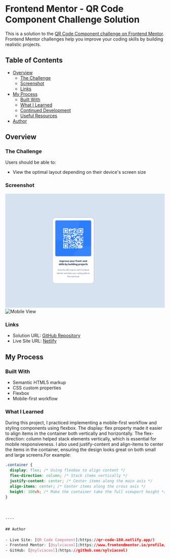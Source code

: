 # Frontend Mentor - QR Code Component Challenge Solution

This is a solution to the [QR Code Component challenge on Frontend Mentor](https://www.frontendmentor.io/challenges/qr-code-component-iux_sIO_H). Frontend Mentor challenges help you improve your coding skills by building realistic projects.

## Table of Contents

- [Overview](#overview)
  - [The Challenge](#the-challenge)
  - [Screenshot](#screenshot)
  - [Links](#links)
- [My Process](#my-process)
  - [Built With](#built-with)
  - [What I Learned](#what-i-learned)
  - [Continued Development](#continued-development)
  - [Useful Resources](#useful-resources)
- [Author](#author)

## Overview

### The Challenge

Users should be able to:

- View the optimal layout depending on their device's screen size

### Screenshot

![Desktop View](./design/screenshot-desktop.png)
![Mobile View](./design/screenshot-mobile.png)

### Links

- Solution URL: [GitHub Repository](https://github.com/sylviacool/qr-code-component)
- Live Site URL: [Netlify](https://qr-code-180.netlify.app/)

## My Process

### Built With

- Semantic HTML5 markup
- CSS custom properties
- Flexbox
- Mobile-first workflow

### What I Learned

During this project, I practiced implementing a mobile-first workflow and styling components using flexbox. The display: flex property made it easier to align items in the container both vertically and horizontally. The flex-direction: column helped stack elements vertically, which is essential for mobile responsiveness. I also used justify-content and align-items to center the items in the container, ensuring the design looks great on both small and large screens.For example:

```css
.container {
  display: flex; /* Using flexbox to align content */
  flex-direction: column; /* Stack items vertically */
  justify-content: center; /* Center items along the main axis */
  align-items: center; /* Center items along the cross axis */
  height: 100vh; /* Make the container take the full viewport height */
}



----

## Author

- Live Site: [QR Code Component](https://qr-code-180.netlify.app/)
- Frontend Mentor: [@sylviacool](https://www.frontendmentor.io/profile/sylviacool)
- GitHub: [@sylviacool](https://github.com/sylviacool)

